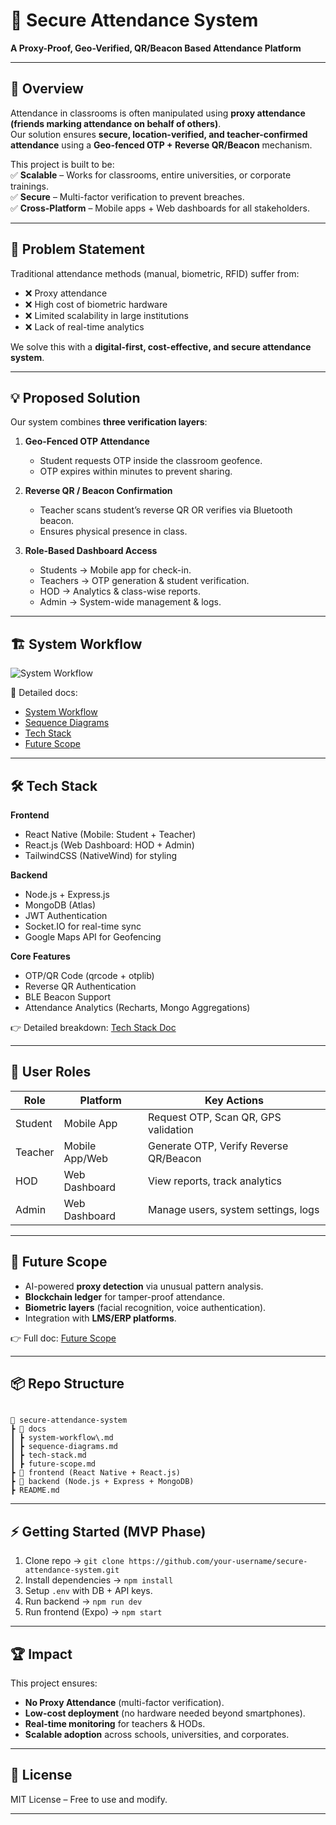
# 📌 Secure Attendance System  
**A Proxy-Proof, Geo-Verified, QR/Beacon Based Attendance Platform**

---

## 🚀 Overview
Attendance in classrooms is often manipulated using **proxy attendance (friends marking attendance on behalf of others)**.  
Our solution ensures **secure, location-verified, and teacher-confirmed attendance** using a **Geo-fenced OTP + Reverse QR/Beacon** mechanism.  

This project is built to be:  
✅ **Scalable** – Works for classrooms, entire universities, or corporate trainings.  
✅ **Secure** – Multi-factor verification to prevent breaches.  
✅ **Cross-Platform** – Mobile apps + Web dashboards for all stakeholders.  

---

## 🎯 Problem Statement
Traditional attendance methods (manual, biometric, RFID) suffer from:  
- ❌ Proxy attendance  
- ❌ High cost of biometric hardware  
- ❌ Limited scalability in large institutions  
- ❌ Lack of real-time analytics  

We solve this with a **digital-first, cost-effective, and secure attendance system**.

---

## 💡 Proposed Solution
Our system combines **three verification layers**:

1. **Geo-Fenced OTP Attendance**  
   - Student requests OTP inside the classroom geofence.  
   - OTP expires within minutes to prevent sharing.  

2. **Reverse QR / Beacon Confirmation**  
   - Teacher scans student’s reverse QR OR verifies via Bluetooth beacon.  
   - Ensures physical presence in class.  

3. **Role-Based Dashboard Access**  
   - Students → Mobile app for check-in.  
   - Teachers → OTP generation & student verification.  
   - HOD → Analytics & class-wise reports.  
   - Admin → System-wide management & logs.  

---

## 🏗️ System Workflow
![System Workflow](docs/system-workflow.png) <!-- diagram will be added later -->

🔗 Detailed docs:  
- [System Workflow](docs/system-workflow.md)  
- [Sequence Diagrams](docs/sequence-diagrams.md)  
- [Tech Stack](docs/tech-stack.md)  
- [Future Scope](docs/future-scope.md)  

---

## 🛠️ Tech Stack

**Frontend**  
- React Native (Mobile: Student + Teacher)  
- React.js (Web Dashboard: HOD + Admin)  
- TailwindCSS (NativeWind) for styling  

**Backend**  
- Node.js + Express.js  
- MongoDB (Atlas)  
- JWT Authentication  
- Socket.IO for real-time sync  
- Google Maps API for Geofencing  

**Core Features**  
- OTP/QR Code (qrcode + otplib)  
- Reverse QR Authentication  
- BLE Beacon Support  
- Attendance Analytics (Recharts, Mongo Aggregations)  

👉 Detailed breakdown: [Tech Stack Doc](docs/tech-stack.md)

---

## 👥 User Roles

| Role     | Platform        | Key Actions |
|----------|----------------|-------------|
| Student  | Mobile App      | Request OTP, Scan QR, GPS validation |
| Teacher  | Mobile App/Web  | Generate OTP, Verify Reverse QR/Beacon |
| HOD      | Web Dashboard   | View reports, track analytics |
| Admin    | Web Dashboard   | Manage users, system settings, logs |

---

## 🔮 Future Scope
- AI-powered **proxy detection** via unusual pattern analysis.  
- **Blockchain ledger** for tamper-proof attendance.  
- **Biometric layers** (facial recognition, voice authentication).  
- Integration with **LMS/ERP platforms**.  

👉 Full doc: [Future Scope](docs/future-scope.md)

---

## 📦 Repo Structure
```

📂 secure-attendance-system
┣ 📂 docs
┃ ┣ system-workflow\.md
┃ ┣ sequence-diagrams.md
┃ ┣ tech-stack.md
┃ ┣ future-scope.md
┣ 📂 frontend (React Native + React.js)
┣ 📂 backend (Node.js + Express + MongoDB)
┣ README.md

```

---

## ⚡ Getting Started (MVP Phase)
1. Clone repo → `git clone https://github.com/your-username/secure-attendance-system.git`
2. Install dependencies → `npm install`
3. Setup `.env` with DB + API keys.
4. Run backend → `npm run dev`
5. Run frontend (Expo) → `npm start`

---

## 🏆 Impact
This project ensures:  
- **No Proxy Attendance** (multi-factor verification).  
- **Low-cost deployment** (no hardware needed beyond smartphones).  
- **Real-time monitoring** for teachers & HODs.  
- **Scalable adoption** across schools, universities, and corporates.  

---

## 📜 License
MIT License – Free to use and modify.  



---

